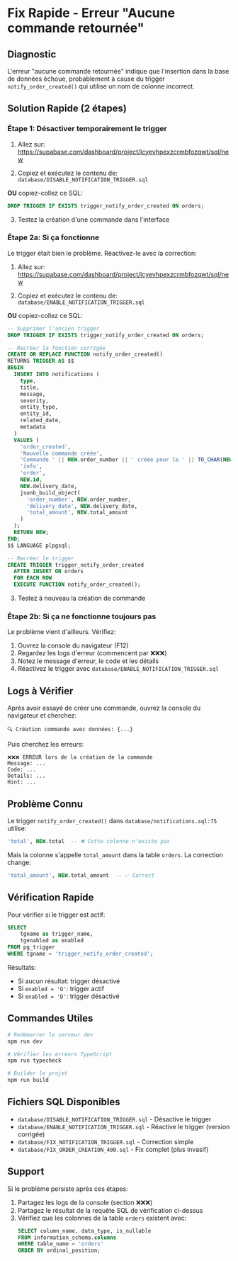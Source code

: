 # Fix Rapide - Erreur "Aucune commande retournée"

## Diagnostic

L'erreur "aucune commande retournée" indique que l'insertion dans la base de données échoue, probablement à cause du trigger `notify_order_created()` qui utilise un nom de colonne incorrect.

## Solution Rapide (2 étapes)

### Étape 1: Désactiver temporairement le trigger

1. Allez sur: https://supabase.com/dashboard/project/lcyevhpexzcrmbfozqwt/sql/new

2. Copiez et exécutez le contenu de: `database/DISABLE_NOTIFICATION_TRIGGER.sql`

**OU** copiez-collez ce SQL:
```sql
DROP TRIGGER IF EXISTS trigger_notify_order_created ON orders;
```

3. Testez la création d'une commande dans l'interface

### Étape 2a: Si ça fonctionne

Le trigger était bien le problème. Réactivez-le avec la correction:

1. Allez sur: https://supabase.com/dashboard/project/lcyevhpexzcrmbfozqwt/sql/new

2. Copiez et exécutez le contenu de: `database/ENABLE_NOTIFICATION_TRIGGER.sql`

**OU** copiez-collez ce SQL:
```sql
-- Supprimer l'ancien trigger
DROP TRIGGER IF EXISTS trigger_notify_order_created ON orders;

-- Recréer la fonction corrigée
CREATE OR REPLACE FUNCTION notify_order_created()
RETURNS TRIGGER AS $$
BEGIN
  INSERT INTO notifications (
    type,
    title,
    message,
    severity,
    entity_type,
    entity_id,
    related_date,
    metadata
  )
  VALUES (
    'order_created',
    'Nouvelle commande créée',
    'Commande ' || NEW.order_number || ' créée pour le ' || TO_CHAR(NEW.delivery_date, 'DD/MM/YYYY'),
    'info',
    'order',
    NEW.id,
    NEW.delivery_date,
    jsonb_build_object(
      'order_number', NEW.order_number,
      'delivery_date', NEW.delivery_date,
      'total_amount', NEW.total_amount
    )
  );
  RETURN NEW;
END;
$$ LANGUAGE plpgsql;

-- Recréer le trigger
CREATE TRIGGER trigger_notify_order_created
  AFTER INSERT ON orders
  FOR EACH ROW
  EXECUTE FUNCTION notify_order_created();
```

3. Testez à nouveau la création de commande

### Étape 2b: Si ça ne fonctionne toujours pas

Le problème vient d'ailleurs. Vérifiez:

1. Ouvrez la console du navigateur (F12)
2. Regardez les logs d'erreur (commencent par ❌❌❌)
3. Notez le message d'erreur, le code et les détails
4. Réactivez le trigger avec `database/ENABLE_NOTIFICATION_TRIGGER.sql`

## Logs à Vérifier

Après avoir essayé de créer une commande, ouvrez la console du navigateur et cherchez:

```
🔍 Création commande avec données: {...}
```

Puis cherchez les erreurs:
```
❌❌❌ ERREUR lors de la création de la commande
Message: ...
Code: ...
Details: ...
Hint: ...
```

## Problème Connu

Le trigger `notify_order_created()` dans `database/notifications.sql:75` utilise:
```sql
'total', NEW.total  -- ❌ Cette colonne n'existe pas
```

Mais la colonne s'appelle `total_amount` dans la table `orders`. La correction change:
```sql
'total_amount', NEW.total_amount  -- ✅ Correct
```

## Vérification Rapide

Pour vérifier si le trigger est actif:
```sql
SELECT
    tgname as trigger_name,
    tgenabled as enabled
FROM pg_trigger
WHERE tgname = 'trigger_notify_order_created';
```

Résultats:
- Si aucun résultat: trigger désactivé
- Si `enabled = 'O'`: trigger actif
- Si `enabled = 'D'`: trigger désactivé

## Commandes Utiles

```bash
# Redémarrer le serveur dev
npm run dev

# Vérifier les erreurs TypeScript
npm run typecheck

# Builder le projet
npm run build
```

## Fichiers SQL Disponibles

- `database/DISABLE_NOTIFICATION_TRIGGER.sql` - Désactive le trigger
- `database/ENABLE_NOTIFICATION_TRIGGER.sql` - Réactive le trigger (version corrigée)
- `database/FIX_NOTIFICATION_TRIGGER.sql` - Correction simple
- `database/FIX_ORDER_CREATION_400.sql` - Fix complet (plus invasif)

## Support

Si le problème persiste après ces étapes:
1. Partagez les logs de la console (section ❌❌❌)
2. Partagez le résultat de la requête SQL de vérification ci-dessus
3. Vérifiez que les colonnes de la table `orders` existent avec:
   ```sql
   SELECT column_name, data_type, is_nullable
   FROM information_schema.columns
   WHERE table_name = 'orders'
   ORDER BY ordinal_position;
   ```
